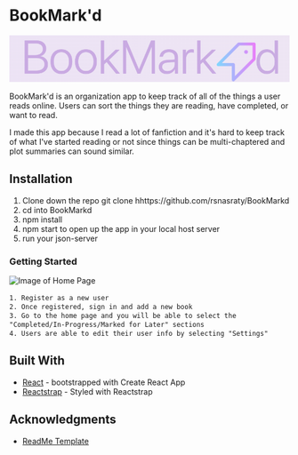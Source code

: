 # BookMark'd

![Image of Logo](public/images/logo.png)

BookMark'd is an organization app to keep track of all of the things a user reads online. Users can sort the things they are reading, have completed, or want to read.

I made this app because I read a lot of fanfiction and it's hard to keep track of what I've started reading or not since things can be multi-chaptered and plot summaries can sound similar. 

## Installation

1. Clone down the repo 
git clone hhttps://github.com/rsnasraty/BookMarkd
2. cd into BookMarkd
3. npm install 
4. npm start to open up the app in your local host server
5. run your json-server  


### Getting Started


![Image of Home Page](public/images/Home.png)


```
1. Register as a new user
2. Once registered, sign in and add a new book 
3. Go to the home page and you will be able to select the "Completed/In-Progress/Marked for Later" sections 
4. Users are able to edit their user info by selecting "Settings"
```

## Built With

* [React](https://github.com/facebook/create-react-app) - bootstrapped with Create React App
* [Reactstrap](https://reactstrap.github.io/) - Styled with Reactstrap


## Acknowledgments

* [ReadMe Template](https://gist.github.com/PurpleBooth/109311bb0361f32d87a2)

